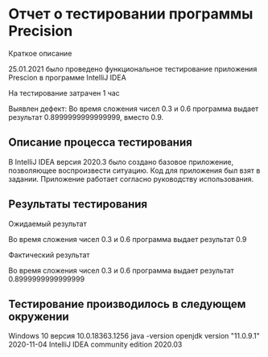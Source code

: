 # Отчет о тестировании программы Precision

Краткое описание

25.01.2021 было проведено функциональное тестирование приложения Prescion в программе IntelliJ IDEA

На тестирование затрачен 1 час

Выявлен дефект:
Во время сложения чисел 0.3 и 0.6 программа выдает результат 0.8999999999999999, вместо 0.9.

## Описание процесса тестирования

В IntelliJ IDEA версия 2020.3 было создано базовое приложение, позволяющее воспроизвести ситуацию.
Код для приложения был взят в задании.
Приложение работает согласно руководству использования.

## Pезультаты тестирования 

Ожидаемый результат

Во время сложения чисел 0.3 и 0.6 программа выдает результат 0.9

Фактический результат

Во время сложения чисел 0.3 и 0.6 программа выдает результат 0.8999999999999999

## Тестирование производилось в следующем окружении

Windows 10 версия 10.0.18363.1256
java -version openjdk version "11.0.9.1" 2020-11-04
IntelliJ IDEA community edition 2020.03